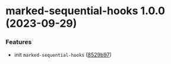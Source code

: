 # marked-sequential-hooks 1.0.0 (2023-09-29)


### Features

* init `marked-sequential-hooks` ([8529b97](https://github.com/bent10/marked-extensions/commit/8529b97493b9804a5e3cbab4d2f42738cb87ab73))
